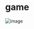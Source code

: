 # game
![image](https://user-images.githubusercontent.com/89972439/176682498-0a9fef3a-67ab-4eba-a5b7-ed993ffac727.png)

